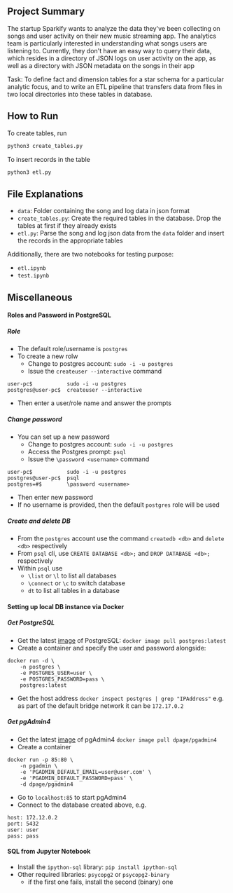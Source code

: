 ## Project Summary
The startup Sparkify wants to analyze the data they've been collecting on songs and user activity on their new music streaming app. The analytics team is particularly interested in understanding what songs users are listening to. Currently, they don't have an easy way to query their data, which resides in a directory of JSON logs on user activity on the app, as well as a directory with JSON metadata on the songs in their app

Task: To define fact and dimension tables for a star schema for a particular analytic focus, and to write an ETL pipeline that transfers data from files in two local directories into these tables in database.

## How to Run
To create tables, run
```python
python3 create_tables.py
```

To insert records in the table
```python
python3 etl.py
```

## File Explanations
- `data`: Folder containing the song and log data in json format
- `create_tables.py`: Create the required tables in the database. Drop the tables at first if they already exists
- `etl.py`: Parse the song and log json data from the `data` folder and insert the records in the appropriate tables

Additionally, there are two notebooks for testing purpose:
- `etl.ipynb`
- `test.ipynb`

## Miscellaneous
#### Roles and Password in PostgreSQL

##### Role
- The default role/username is `postgres`
- To create a new rolw
    - Change to postgres account:  `sudo -i -u postgres`
    - Issue the `createuser --interactive` command
```
user-pc$           sudo -i -u postgres
postgres@user-pc$  createuser --interactive
```
- Then enter a user/role name and answer the prompts
##### Change password
- You can set up a new password
    - Change to postgres account:  `sudo -i -u postgres`
    - Access the Postgres prompt:  `psql`
    - Issue the `\password <username>` command
```
user-pc$           sudo -i -u postgres
postgres@user-pc$  psql
postgres=#$        \password <username>
```
- Then enter new password
- If no username is provided, then the default `postgres` role will be used

##### Create and delete DB
- From the `postgres` account use the command `createdb <db>` and `delete <db>` respectively
- From `psql` cli, use `CREATE DATABASE <db>;` and `DROP DATABASE <db>;` respectively
- Within `psql` use
    - `\list` or `\l` to list all databases
    - `\connect` or `\c` to switch database
    - `dt` to list all tables in a database

#### Setting up local DB instance via Docker

##### Get PostgreSQL
- Get the latest [image](https://hub.docker.com/_/postgres) of PostgreSQL:
`docker image pull postgres:latest`
- Create a container and specify the user and password alongside:
```
docker run -d \
    -n postgres \
    -e POSTGRES_USER=user \
    -e POSTGRES_PASSWORD=pass \
    postgres:latest
```
- Get the host address
`docker inspect postgres | grep "IPAddress"`
 e.g. as part of the default bridge network it can be `172.17.0.2`

##### Get pgAdmin4
- Get the latest [image](https://hub.docker.com/r/dpage/pgadmin4/) of pgAdmin4
`docker image pull dpage/pgadmin4`
- Create a container
```
docker run -p 85:80 \
    -n pgadmin \
    -e 'PGADMIN_DEFAULT_EMAIL=user@user.com' \
    -e 'PGADMIN_DEFAULT_PASSWORD=pass' \
    -d dpage/pgadmin4
```
- Go to `localhost:85` to start pgAdmin4
- Connect to the database created above, e.g.
```
host: 172.12.0.2
port: 5432
user: user
pass: pass
```

#### SQL from Jupyter Notebook
- Install the `ipython-sql` library:
`pip install ipython-sql`
- Other required libraries: `psycopg2` or `psycopg2-binary`
    - if the first one fails, install the second (binary) one